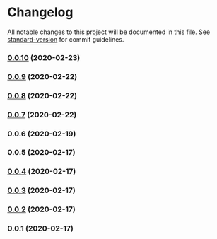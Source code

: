 # Changelog

All notable changes to this project will be documented in this file. See [standard-version](https://github.com/conventional-changelog/standard-version) for commit guidelines.

### [0.0.10](https://github.com/gregolai/pu2/compare/v0.0.9...v0.0.10) (2020-02-23)

### [0.0.9](https://github.com/gregolai/pu2/compare/v0.0.8...v0.0.9) (2020-02-22)

### [0.0.8](https://github.com/gregolai/pu2/compare/v0.0.7...v0.0.8) (2020-02-22)

### [0.0.7](https://github.com/gregolai/pu2/compare/v0.0.6...v0.0.7) (2020-02-22)

### 0.0.6 (2020-02-19)

### 0.0.5 (2020-02-17)

### [0.0.4](https://github.com/gregolai/pu2/compare/v0.0.3...v0.0.4) (2020-02-17)

### [0.0.3](https://github.com/gregolai/pu2/compare/v0.0.2...v0.0.3) (2020-02-17)

### [0.0.2](https://github.com/gregolai/pu2/compare/v0.0.1...v0.0.2) (2020-02-17)

### 0.0.1 (2020-02-17)
